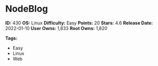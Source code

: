 # NodeBlog

**ID:** 430
**OS:** Linux
**Difficulty:** Easy
**Points:** 20
**Stars:** 4.6
**Release Date:** 2022-01-10
**User Owns:** 1,833
**Root Owns:** 1,820

**Tags:**
- Easy
- Linux
- Web

